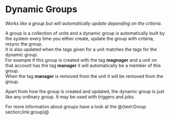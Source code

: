 # Dynamic Groups #

*Works like a group but will automatically update depending on the criteria.*


A group is a collection of units and a dynamic group is automatically built by the system every time you either create, update the group with criteria, resync the group.   
It is also updated when the tags given for a unit matches the tags for the dynamic group.  
For example if this group is created with the tag **magnager** and a unit on that account has the tag **manager** it will automatically be a member of this group.  
When the tag **manager** is removed from the unit it will be removed from the group.  

Apart from how the group is created and updated, the dynamic group is just like any ordinary group. It may be used with triggers and jobs.  

For more information about groups have a look at the @{text:Group section;link:group}@
